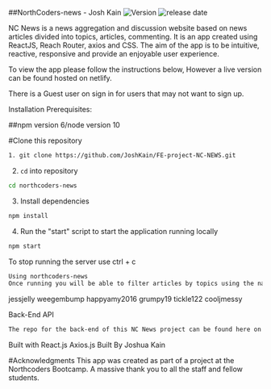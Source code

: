 ##NorthCoders-news - Josh Kain ![Version](https://img.shields.io/badge/Version-1.0-brightgreen.svg) ![release date](https://img.shields.io/badge/Release%20Date-June%202019-blue.svg)

NC News is a news aggregation and discussion website based on news articles divided into topics, articles, commenting. It is an app created using ReactJS, Reach Router, axios and CSS. The aim of the app is to be intuitive, reactive, responsive and provide an enjoyable user experience.

To view the app please follow the instructions below, However a live version can be found hosted on netlify.

There is a Guest user on sign in for users that may not want to sign up.

Installation
Prerequisites:

##npm version 6/node version 10

#Clone this repository

```bash
1. git clone https://github.com/JoshKain/FE-project-NC-NEWS.git
```

2. `cd` into repository

```bash
cd northcoders-news
```

3. Install dependencies

```bash
npm install
```

4. Run the "start" script to start the application running locally

```bash
npm start
```

To stop running the server use ctrl + c

```bash
Using northcoders-news
Once running you will be able to filter articles by topics using the navigation bar to Topics and move into separate Topics, and then entering any article by clicking on the article's card to open up it's own page. Once there, you will be able to vote, post a comment and vote on other users comments. To log in simply click on the log in button and choose which user you would like to be logged in as.
```

jessjelly weegembump happyamy2016 grumpy19 tickle122 cooljmessy

Back-End API

```bash
The repo for the back-end of this NC News project can be found here on github, which is also hosted on heroku
```

Built with
React.js
Axios.js
Built By
Joshua Kain

#Acknowledgments
This app was created as part of a project at the Northcoders Bootcamp. A massive thank you to all the staff and fellow students.
